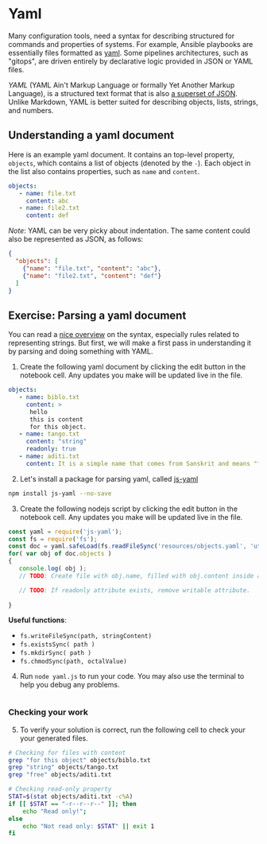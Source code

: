 # Yaml

Many configuration tools, need a syntax for describing structured for commands and properties of systems. For example, Ansible playbooks are essentially files formatted as [yaml](http://docs.ansible.com/ansible/YAMLSyntax.html). Some pipelines architectures, such as "gitops", are driven entirely by declarative logic provided in JSON or YAML files.

_YAML_ (YAML Ain't Markup Language or formally Yet Another Markup Language), is a structured text format that is also [a superset of JSON](https://stackoverflow.com/questions/1726802/what-is-the-difference-between-yaml-and-json/1729545#1729545). Unlike Markdown, YAML is better suited for describing objects, lists, strings, and numbers. 

## Understanding a yaml document

Here is an example yaml document. It contains an top-level property, `objects`, which contains a list of objects (denoted by the `-`). Each object in the list also contains properties, such as `name` and `content`.

```yaml
objects:
   - name: file.txt
     content: abc
   - name: file2.txt
     content: def
```

*Note*: YAML can be very picky about indentation.
The same content could also be represented as JSON, as follows:

```json
{ 
  "objects": [
    {"name": "file.txt", "content": "abc"}, 
    {"name": "file2.txt", "content": "def"}
  ]
}
```

## Exercise: Parsing a yaml document

You can read a [nice overview](https://docs.ansible.com/ansible/latest/reference_appendices/YAMLSyntax.html) on the syntax, especially rules related to representing strings. But first, we will make a first pass in understanding it by parsing and doing something with YAML. 

1. Create the following yaml document by clicking the edit button in the notebook cell. Any updates you make will be updated live in the file.

```yaml |{type:'file', path: 'resources/objects.yaml'}
objects:
   - name: biblo.txt
     content: >
      hello
      this is content
      for this object.
   - name: tango.txt
     content: "string"
     readonly: true 
   - name: aditi.txt
     content: It is a simple name that comes from Sanskrit and means "free," "boundless," "unimpaired," or "entire."

```

2. Let's install a package for parsing yaml, called [js-yaml](https://github.com/nodeca/js-yaml])

```bash | {type:'command', failed_when: 'exitCode != 0' }
npm install js-yaml --no-save
```

3. Create the following nodejs script by clicking the edit button in the notebook cell. Any updates you make will be updated live in the file.


```js |{type:'file', path: 'yaml.js'}
const yaml = require('js-yaml');
const fs = require('fs');
const doc = yaml.safeLoad(fs.readFileSync('resources/objects.yaml', 'utf8'));
for( var obj of doc.objects )
{
   console.log( obj );
   // TODO: Create file with obj.name, filled with obj.content inside an "objects" directory.

   // TODO: If readonly attribute exists, remove writable attribute. 
   
}
```

**Useful functions**:

  * `fs.writeFileSync(path, stringContent)`
  * `fs.existsSync( path )`
  * `fs.mkdirSync( path )`
  * `fs.chmodSync(path, octalValue)`
 


4. Run `node yaml.js` to run your code. You may also use the terminal to help you debug any problems.

```bash|{type:'repl'}
```

### Checking your work

5. To verify your solution is correct, run the following cell to check your your generated files.

```bash | {type: 'command', shell: 'bash'}
# Checking for files with content
grep "for this object" objects/biblo.txt
grep "string" objects/tango.txt
grep "free" objects/aditi.txt

# Checking read-only property
STAT=$(stat objects/aditi.txt -c%A)
if [[ $STAT == "-r--r--r--" ]]; then
    echo "Read only!";
else
    echo "Not read only: $STAT" || exit 1
fi
```

